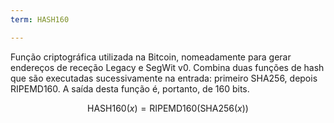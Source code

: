 ```yaml
---
term: HASH160

---
```

Função criptográfica utilizada na Bitcoin, nomeadamente para gerar endereços de receção Legacy e SegWit v0. Combina duas funções de hash que são executadas sucessivamente na entrada: primeiro SHA256, depois RIPEMD160. A saída desta função é, portanto, de 160 bits.

$$\text{HASH160}(x) = \text{RIPEMD160}(\text{SHA256}(x))$$